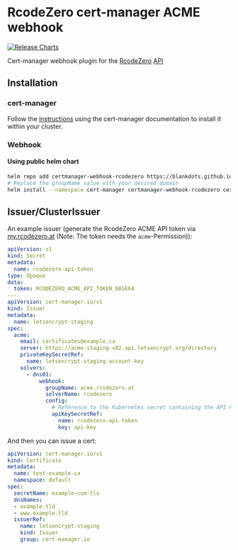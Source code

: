 # RcodeZero cert-manager ACME webhook

[![Release Charts](https://github.com/blankdots/certmanager-webhook-rcodezero/actions/workflows/release.yml/badge.svg?branch=main)](https://github.com/blankdots/certmanager-webhook-rcodezero/actions/workflows/release.yml)

Cert-manager webhook plugin for the  [RcodeZero](https://www.rcodezero.at) [API](https://my.rcodezero.at/openapi)

## Installation

### cert-manager

Follow the [instructions](https://cert-manager.io/docs/installation/) using the cert-manager documentation to install it within your cluster.

### Webhook

#### Using public helm chart
```bash
helm repo add certmanager-webhook-rcodezero https://blankdots.github.io/certmanager-webhook-rcodezero
# Replace the groupName value with your desired domain
helm install --namespace cert-manager certmanager-webhook-rcodezero certmanager-webhook-rcodezero/certmanager-webhook-rcodezero --set groupName=acme.yourdomain.tld
```

## Issuer/ClusterIssuer

An example issuer (generate the RcodeZero ACME API token via [my.rcodezero.at](https://my.rcodezero.at) (Note: The token needs the `acme`-Permission)):

```yaml
apiVersion: v1
kind: Secret
metadata:
  name: rcodezero-api-token
type: Opaque
data:
  token: RCODEZERO_ACME_API_TOKEN_BASE64
---
apiVersion: cert-manager.io/v1
kind: Issuer
metadata:
  name: letsencrypt-staging
spec:
  acme:
    email: certificates@example.ca
    server: https://acme-staging-v02.api.letsencrypt.org/directory
    privateKeySecretRef:
      name: letsencrypt-staging-account-key
    solvers:
      - dns01:
          webhook:
            groupName: acme.rcodezero.at
            solverName: rcodezero
            config:
              # Reference to the Kubernetes secret containing the API key.
              apiKeySecretRef:
                name: rcodezero-api-token
                key: api-key

```

And then you can issue a cert:

```yaml
apiVersion: cert-manager.io/v1
kind: Certificate
metadata:
  name: test-example-ca
  namespace: default
spec:
  secretName: example-com-tls
  dnsNames:
  - example.tld
  - www.example.tld
  issuerRef:
    name: letsencrypt-staging
    kind: Issuer
    group: cert-manager.io
```
